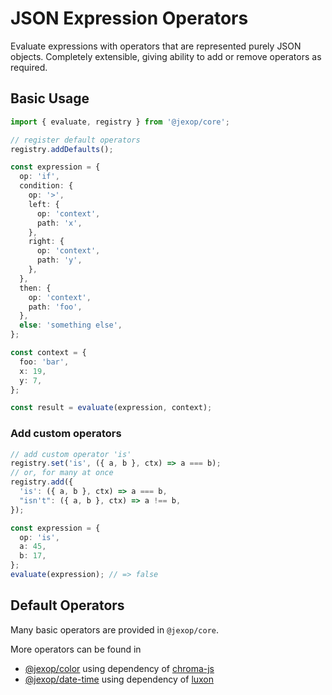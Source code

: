 # JSON Expression Operators

Evaluate expressions with operators that are represented purely JSON objects. Completely
extensible, giving ability to add or remove operators as required.

## Basic Usage

```typescript
import { evaluate, registry } from '@jexop/core';

// register default operators
registry.addDefaults();

const expression = {
  op: 'if',
  condition: {
    op: '>',
    left: {
      op: 'context',
      path: 'x',
    },
    right: {
      op: 'context',
      path: 'y',
    },
  },
  then: {
    op: 'context',
    path: 'foo',
  },
  else: 'something else',
};

const context = {
  foo: 'bar',
  x: 19,
  y: 7,
};

const result = evaluate(expression, context);
```

### Add custom operators

```typescript
// add custom operator 'is'
registry.set('is', ({ a, b }, ctx) => a === b);
// or, for many at once
registry.add({
  'is': ({ a, b }, ctx) => a === b,
  "isn't": ({ a, b }, ctx) => a !== b,
});

const expression = {
  op: 'is',
  a: 45,
  b: 17,
};
evaluate(expression); // => false
```

## Default Operators

Many basic operators are provided in `@jexop/core`.

More operators can be found in

- [@jexop/color](https://www.npmjs.com/package/@jexop/color) using dependency of [chroma-js](https://www.npmjs.com/package/chroma-js)
- [@jexop/date-time](https://www.npmjs.com/package/@jexop/date-time) using dependency of [luxon](https://www.npmjs.com/package/luxon)
